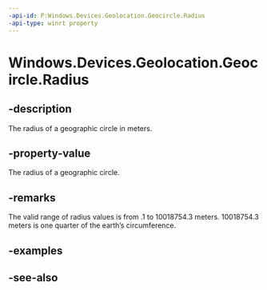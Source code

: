 ----api-id: P:Windows.Devices.Geolocation.Geocircle.Radius
-api-type: winrt property
---<!-- Property syntaxpublic double Radius { get; }--># Windows.Devices.Geolocation.Geocircle.Radius## -descriptionThe radius of a geographic circle in meters.## -property-valueThe radius of a geographic circle.## -remarksThe valid range of radius values is from .1 to 10018754.3 meters. 10018754.3 meters is one quarter of the earth’s circumference.## -examples## -see-also